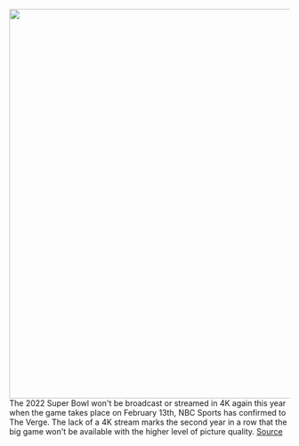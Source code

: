 <img src='https://cdn.vox-cdn.com/thumbor/6Chg6_Y56SIBJmCNuo9Q4i5RDfU=/0x0:3100x2214/1200x800/filters:focal(1302x859:1798x1355)/cdn.vox-cdn.com/uploads/chorus_image/image/70410510/1237814418.0.jpg' width='700px' /><br/>
The 2022 Super Bowl won't be broadcast or streamed in 4K again this year when the game takes place on February 13th, NBC Sports has confirmed to The Verge. The lack of a 4K stream marks the second year in a row that the big game won't be available with the higher level of picture quality.
<a href='https://www.theverge.com/2022/1/19/22878110/super-bowl-lvi-2022-no-4k-streaming'> Source <a/>